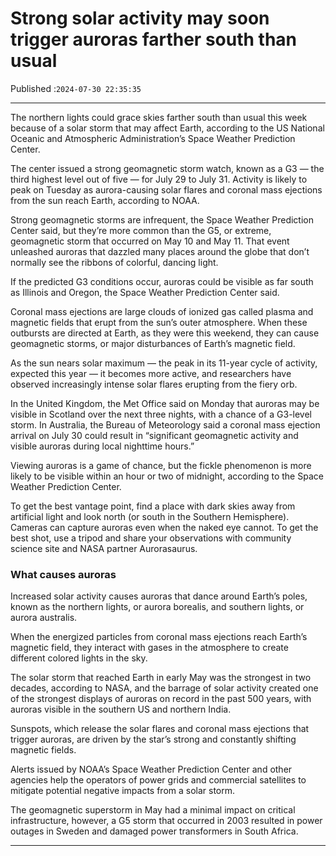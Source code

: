 # Strong solar activity may soon trigger auroras farther south than usual

Published :`2024-07-30 22:35:35`

---

The northern lights could grace skies farther south than usual this week because of a solar storm that may affect Earth, according to the US National Oceanic and Atmospheric Administration’s Space Weather Prediction Center.

The center issued a strong geomagnetic storm watch, known as a G3 — the third highest level out of five — for July 29 to July 31. Activity is likely to peak on Tuesday as aurora-causing solar flares and coronal mass ejections from the sun reach Earth, according to NOAA.

Strong geomagnetic storms are infrequent, the Space Weather Prediction Center said, but they’re more common than the G5, or extreme, geomagnetic storm that occurred on May 10 and May 11. That event unleashed auroras that dazzled many places around the globe that don’t normally see the ribbons of colorful, dancing light.

If the predicted G3 conditions occur, auroras could be visible as far south as Illinois and Oregon, the Space Weather Prediction Center said.

Coronal mass ejections are large clouds of ionized gas called plasma and magnetic fields that erupt from the sun’s outer atmosphere. When these outbursts are directed at Earth, as they were this weekend, they can cause geomagnetic storms, or major disturbances of Earth’s magnetic field.

As the sun nears solar maximum — the peak in its 11-year cycle of activity, expected this year — it becomes more active, and researchers have observed increasingly intense solar flares erupting from the fiery orb.

In the United Kingdom, the Met Office said on Monday that auroras may be visible in Scotland over the next three nights, with a chance of a G3-level storm. In Australia, the Bureau of Meteorology said a coronal mass ejection arrival on July 30 could result in “significant geomagnetic activity and visible auroras during local nighttime hours.”

Viewing auroras is a game of chance, but the fickle phenomenon is more likely to be visible within an hour or two of midnight, according to the Space Weather Prediction Center.

To get the best vantage point, find a place with dark skies away from artificial light and look north (or south in the Southern Hemisphere). Cameras can capture auroras even when the naked eye cannot. To get the best shot, use a tripod and share your observations with community science site and NASA partner Aurorasaurus.

### What causes auroras

Increased solar activity causes auroras that dance around Earth’s poles, known as the northern lights, or aurora borealis, and southern lights, or aurora australis.

When the energized particles from coronal mass ejections reach Earth’s magnetic field, they interact with gases in the atmosphere to create different colored lights in the sky.

The solar storm that reached Earth in early May was the strongest in two decades, according to NASA, and the barrage of solar activity created one of the strongest displays of auroras on record in the past 500 years, with auroras visible in the southern US and northern India.

Sunspots, which release the solar flares and coronal mass ejections that trigger auroras, are driven by the star’s strong and constantly shifting magnetic fields.

Alerts issued by NOAA’s Space Weather Prediction Center and other agencies help the operators of power grids and commercial satellites to mitigate potential negative impacts from a solar storm.

The geomagnetic superstorm in May had a minimal impact on critical infrastructure, however, a G5 storm that occurred in 2003 resulted in power outages in Sweden and damaged power transformers in South Africa.

---

